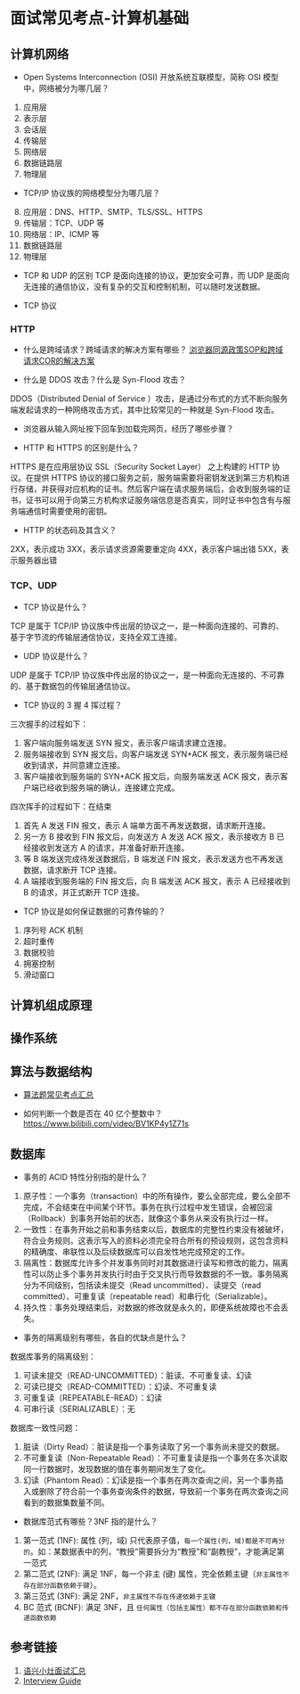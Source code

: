 # 面试常见考点-计算机基础


## 计算机网络

- Open Systems Interconnection (OSI) 开放系统互联模型，简称 OSI 模型中，网络被分为哪几层？
1. 应用层
2. 表示层
3. 会话层
4. 传输层
5. 网络层
6. 数据链路层
7. 物理层

- TCP/IP 协议族的网络模型分为哪几层？
8. 应用层：DNS、HTTP、SMTP、TLS/SSL、HTTPS
9. 传输层：TCP、UDP 等
10. 网络层：IP、ICMP 等
11. 数据链路层
12. 物理层

- TCP 和 UDP 的区别
TCP 是面向连接的协议，更加安全可靠，而 UDP 是面向无连接的通信协议，没有复杂的交互和控制机制，可以随时发送数据。

- TCP 协议

### HTTP

- 什么是跨域请求？跨域请求的解决方案有哪些？
[浏览器同源政策SOP和跨域请求COR的解决方案](work/tools/Browser/浏览器同源政策SOP和跨域请求COR的解决方案.md)

- 什么是 DDOS 攻击？什么是 Syn-Flood 攻击？

DDOS（Distributed Denial of Service ）攻击，是通过分布式的方式不断向服务端发起请求的一种网络攻击方式，其中比较常见的一种就是 Syn-Flood 攻击。

- 浏览器从输入网址按下回车到加载完网页，经历了哪些步骤？



- HTTP 和 HTTPS 的区别是什么？

HTTPS 是在应用层协议 SSL（Security Socket Layer） 之上构建的 HTTP 协议。在提供 HTTPS 协议的接口服务之前，服务端需要将密钥发送到第三方机构进行存储，并获得对应机构的证书。然后客户端在请求服务端后，会收到服务端的证书，证书可以用于向第三方机构求证服务端信息是否真实，同时证书中包含有与服务端通信时需要使用的密钥。

- HTTP 的状态码及其含义？

2XX，表示成功
3XX，表示请求资源需要重定向
4XX，表示客户端出错
5XX，表示服务器出错

### TCP、UDP


- TCP 协议是什么？

TCP 是属于 TCP/IP 协议族中传出层的协议之一，是一种面向连接的、可靠的、基于字节流的传输层通信协议，支持全双工连接。

- UDP 协议是什么？

UDP 是属于 TCP/IP 协议族中传出层的协议之一，是一种面向无连接的、不可靠的、基于数据包的传输层通信协议。

- TCP 协议的 3 握 4 挥过程？

三次握手的过程如下：
1. 客户端向服务端发送 SYN 报文，表示客户端请求建立连接。
2. 服务端接收到 SYN 报文后，向客户端发送 SYN+ACK 报文，表示服务端已经收到请求，并同意建立连接。
3. 客户端接收到服务端的 SYN+ACK 报文后，向服务端发送 ACK 报文，表示客户端已经收到服务端的确认，连接建立完成。

四次挥手的过程如下：在结束
1. 首先 A 发送 FIN 报文，表示 A 端单方面不再发送数据，请求断开连接。
2. 另一方 B 接收到 FIN 报文后，向发送方 A 发送 ACK 报文，表示接收方 B 已经接收到发送方 A 的请求，并准备好断开连接。
3. 等 B 端发送完成待发送数据后，B 端发送 FIN 报文，表示发送方也不再发送数据，请求断开 TCP 连接。
4. A 端接收到服务端的 FIN 报文后，向 B 端发送 ACK 报文，表示 A 已经接收到 B 的请求，并正式断开 TCP 连接。

- TCP 协议是如何保证数据的可靠传输的？
1. 序列号 ACK 机制
2. 超时重传
3. 数据校验
4. 拥塞控制
5. 滑动窗口

## 计算机组成原理


## 操作系统



## 算法与数据结构


- [算法题常见考点汇总](learning/subjects/Computer/Data-Structures-and-Algorithm/算法题常见考点汇总.md)

- 如何判断一个数是否在 40 亿个整数中？
https://www.bilibili.com/video/BV1KP4y1Z71s


## 数据库

- 事务的 ACID 特性分别指的是什么？

1. 原子性：一个事务（transaction）中的所有操作，要么全部完成，要么全部不完成，不会结束在中间某个环节。事务在执行过程中发生错误，会被回滚（Rollback）到事务开始前的状态，就像这个事务从来没有执行过一样。
2. 一致性：在事务开始之前和事务结束以后，数据库的完整性约束没有被破坏，符合业务规则。这表示写入的资料必须完全符合所有的预设规则，这包含资料的精确度、串联性以及后续数据库可以自发性地完成预定的工作。
3. 隔离性：数据库允许多个并发事务同时对其数据进行读写和修改的能力，隔离性可以防止多个事务并发执行时由于交叉执行而导致数据的不一致。事务隔离分为不同级别，包括读未提交（Read uncommitted）、读提交（read committed）、可重复读（repeatable read）和串行化（Serializable）。
4. 持久性：事务处理结束后，对数据的修改就是永久的，即便系统故障也不会丢失。

- 事务的隔离级别有哪些，各自的优缺点是什么？

数据库事务的隔离级别：
1. 可读未提交（READ-UNCOMMITTED）：脏读、不可重复读、幻读
2. 可读已提交（READ-COMMITTED）：幻读、不可重复读
3. 可重复读（REPEATABLE-READ）：幻读
4. 可串行读（SERIALIZABLE）：无 

数据库一致性问题：
1. 脏读（Dirty Read）：脏读是指一个事务读取了另一个事务尚未提交的数据。
2. 不可重复读（Non-Repeatable Read）：不可重复读是指一个事务在多次读取同一行数据时，发现数据的值在事务期间发生了变化。
3. 幻读（Phantom Read）：幻读是指一个事务在两次查询之间，另一个事务插入或删除了符合前一个事务查询条件的数据，导致前一个事务在两次查询之间看到的数据集数量不同。

- 数据库范式有哪些？3NF 指的是什么？

1. 第一范式 (1NF): 属性 (列，域) 只代表原子值，`每一个属性(列，域)都是不可再分的`。如：某数据表中的列，“教授”需要拆分为“教授”和“副教授”，才能满足第一范式
2. 第二范式 (2NF): 满足 1NF，每一个非主 (键) 属性，完全依赖主键（`非主属性不存在部分函数依赖于键`）。
3. 第三范式 (3NF):  满足 2NF，`非主属性不存在传递依赖于主键`
4. BC 范式 (BCNF): 满足 3NF，且 `任何属性（包括主属性）都不存在部分函数依赖和传递函数依赖`

## 参考链接
1. [语兴小灶面试汇总](https://oxtwry26ao.feishu.cn/mindnotes/bmncnvd5ZN4z5Rpaf5A6MQN79Rh#mindmap)
2. [Interview Guide](https://top.interviewguide.cn/)